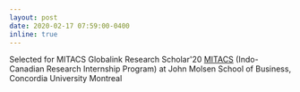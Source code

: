 ```yaml
---
layout: post
date: 2020-02-17 07:59:00-0400
inline: true
---
```


Selected for MITACS Globalink Research Scholar'20 [MITACS](https://www.mitacs.ca/our-programs/globalink-research-internship-students/) (Indo-Canadian Research Internship Program) at John Molsen School of Business, Concordia University Montreal
